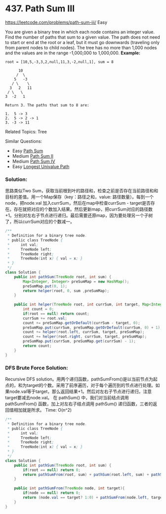 # 437. Path Sum III
<https://leetcode.com/problems/path-sum-iii/>
Easy

You are given a binary tree in which each node contains an integer value.
Find the number of paths that sum to a given value.
The path does not need to start or end at the root or a leaf, but it must go downwards (traveling only from parent nodes to child nodes).
The tree has no more than 1,000 nodes and the values are in the range -1,000,000 to 1,000,000.
**Example:**
```
root = [10,5,-3,3,2,null,11,3,-2,null,1], sum = 8

      10
     /  \
    5   -3
   / \    \
  3   2   11
 / \   \
3  -2   1

Return 3. The paths that sum to 8 are:

1.  5 -> 3
2.  5 -> 2 -> 1
3. -3 -> 11
```
Related Topics: Tree

Similar Questions: 
* Easy [Path Sum](https://leetcode.com/problems/path-sum/)
* Medium [Path Sum II](https://leetcode.com/problems/path-sum-ii/)
* Medium [Path Sum IV](https://leetcode.com/problems/path-sum-iv/)
* Easy [Longest Univalue Path](https://leetcode.com/problems/longest-univalue-path/)

### Solution: 
思路类似Two Sum，获取当前根到叶的路径和，检查之前是否存在当前路径和和目标的差值。用一个Map保存（key：路径之和，value: 路径数量）。每到一个node，把node.val 加入currSum，然后在map中检查currSum - target是否存在。存在就把对应的个数加入结果。然后更新map，把currSum对应的路径数+1。分别对左右子节点进行递归。最后需要还原map，因为要处理另一个子树了，所以currSum对应的个数减一。

```java
/**
 * Definition for a binary tree node.
 * public class TreeNode {
 *     int val;
 *     TreeNode left;
 *     TreeNode right;
 *     TreeNode(int x) { val = x; }
 * }
 */
class Solution {
    public int pathSum(TreeNode root, int sum) {
        Map<Integer, Integer> preSumMap = new HashMap();
        preSumMap.put(0, 1);
        return helper(root, 0, sum ,preSumMap);
    }
    
    public int helper(TreeNode root, int currSum, int target, Map<Integer,Integer> preSumMap){
        int count = 0;
        if(root == null) return count;
        currSum += root.val;
        count += preSumMap.getOrDefault(currSum - target, 0);
        preSumMap.put(currSum, preSumMap.getOrDefault(currSum, 0) + 1);
        count += helper(root.left, currSum, target, preSumMap);
        count += helper(root.right, currSum, target, preSumMap);
        preSumMap.put(currSum, preSumMap.get(currSum) - 1);
        return count;
    }
}
```


### DFS Brute Force Solution:
Recursive DFS solution。用两个递归函数，pathSumFrom()是以当前节点为起点的，和为target的个数。采用了前序遍历，对于每个遍历到的节点进行处理。如果node.val等于target，那么返回结果+1。然后对左右子节点进行递归，注意target要减去node.val。
在 pathSum() 中，我们对当前结点调用 pathSumFrom() 函数，加上对左右子结点调用 pathSum() 递归函数，三者的返回值相加就是所求。
Time: O(n^2)
```java
/**
 * Definition for a binary tree node.
 * public class TreeNode {
 *     int val;
 *     TreeNode left;
 *     TreeNode right;
 *     TreeNode(int x) { val = x; }
 * }
 */
class Solution {
    public int pathSum(TreeNode root, int sum) {
        if(root == null) return 0;
        return pathSumFrom(root, sum) + pathSum(root.left, sum) + pathSum(root.right, sum);
    }
    
    public int pathSumFrom(TreeNode node, int target){
        if(node == null) return 0;
        return (node.val == target? 1:0) + pathSumFrom(node.left, target-node.val) + pathSumFrom(node.right, target-node.val);
    }
}
```